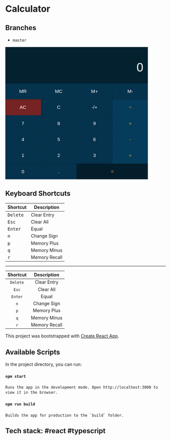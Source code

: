 # Calculator

## Branches
* `master`

![calculator-front-end](/src/screenshots/screenshot.png?raw=true "images")

## Keyboard Shortcuts
| Shortcut          | Description   |
|-------------------|---------------|
| <kbd>Delete</kbd> | Clear Entry   |
| <kbd>Esc</kbd>    | Clear All     |
| <kbd>Enter</kbd>  | Equal         |
| <kbd>n</kbd>      | Change Sign   |
| <kbd>p</kbd>      | Memory Plus   |
| <kbd>q</kbd>      | Memory Minus  |
| <kbd>r</kbd>      | Memory Recall |

---

| Shortcut             | Description       |
|:-------------------: |:-----------------:|
| <code>Delete</code>  |  Clear Entry      |
| <code>Esc</code>     |  Clear All        |
| <code>Enter</code>   |  Equal            |
| <code>n</code>       |  Change Sign      |
| <code>p</code>       |  Memory Plus      |
| <code>q</code>       |  Memory Minus     |
| <code>r</code>       |  Memory Recall    |

This project was bootstrapped with [Create React App](https://github.com/facebook/create-react-app).

## Available Scripts

In the project directory, you can run:

#### `npm start`

```
Runs the app in the development mode. Open http://localhost:3000 to view it in the browser.

```

#### `npm run build`

```
Builds the app for production to the `build` folder.

```

## Tech stack: #react #typescript